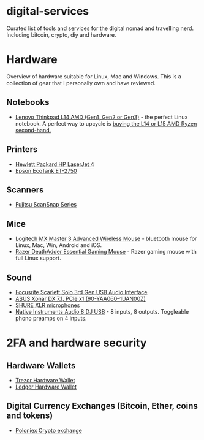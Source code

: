 # digital-services
Curated list of tools and services for the digital nomad and travelling nerd. Including bitcoin, crypto, diy and hardware.

# Hardware
Overview of hardware suitable for Linux, Mac and Windows. This is a collection of gear that I personally own and have reviewed.


## Notebooks

* [Lenovo Thinkpad L14 AMD (Gen1, Gen2 or Gen3)](https://amzn.to/3LVQxoC) - the perfect Linux notebook. A perfect way to upcycle is [buying the L14 or L15 AMD Ryzen second-hand.](https://ebay.us/LMXg1S)

## Printers
* [Hewlett Packard HP LaserJet 4](https://ebay.us/6eOpcz)
* [Epson EcoTank ET-2750](https://ebay.us/rGc0bg)

## Scanners
* [Fujitsu ScanSnap Series](https://ebay.us/VssEue)

## Mice
* [Logitech MX Master 3 Advanced Wireless Mouse](https://amzn.to/3unwsBU) - bluetooth mouse for Linux, Mac, Win, Android and iOS.
* [Razer DeathAdder Essential Gaming Mouse](https://amzn.to/3up5RV8) - Razer gaming mouse with full Linux support.

## Sound
* [Focusrite Scarlett Solo 3rd Gen USB Audio Interface](https://amzn.to/3jm0CPt)
* [ASUS Xonar DX 7.1, PCIe x1 (90-YAA060–1UAN00Z)](https://ebay.us/kHExTI)
* [SHURE XLR microphones](https://ebay.us/RHISva)
* [Native Instruments Audio 8 DJ USB](https://ebay.us/XFMiU9) - 8 inputs, 8 outputs. Toggleable phono preamps on 4 inputs.

# 2FA and hardware security

## Hardware Wallets

* [Trezor Hardware Wallet](https://shop.trezor.io/product/trezor-one-black?offer_id=35&aff_id=6069)
* [Ledger Hardware Wallet](https://shop.ledger.com?r=eb1e)

## Digital Currency Exchanges (Bitcoin, Ether, coins and tokens)

* [Poloniex Crypto exchange](https://poloniex.com/signup?c=Z8MM6FB6)

